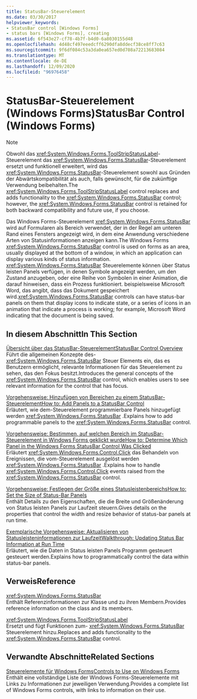 ```yaml
---
title: StatusBar-Steuerelement
ms.date: 03/30/2017
helpviewer_keywords:
- StatusBar control [Windows Forms]
- status bars [Windows Forms], creating
ms.assetid: 6f543e27-cf78-4b7f-b4d0-6a8030155d48
ms.openlocfilehash: 4d48cf497eeedcff6290dfa8ddecf38ce8ff7c63
ms.sourcegitcommit: 9f6df084c53a3da0ea657ed0d708a72213683084
ms.translationtype: MT
ms.contentlocale: de-DE
ms.lasthandoff: 12/09/2020
ms.locfileid: "96976458"
---
```

# <a name="statusbar-control-windows-forms"></a><span data-ttu-id="4e291-102">StatusBar-Steuerelement (Windows Forms)</span><span class="sxs-lookup"><span data-stu-id="4e291-102">StatusBar Control (Windows Forms)</span></span>
> [!NOTE]
> <span data-ttu-id="4e291-103">Obwohl das <xref:System.Windows.Forms.ToolStripStatusLabel>-Steuerelement das <xref:System.Windows.Forms.StatusBar>-Steuerelement ersetzt und funktionell erweitert, wird das <xref:System.Windows.Forms.StatusBar>-Steuerelement sowohl aus Gründen der Abwärtskompatibilität als auch, falls gewünscht, für die zukünftige Verwendung beibehalten.</span><span class="sxs-lookup"><span data-stu-id="4e291-103">The <xref:System.Windows.Forms.ToolStripStatusLabel> control replaces and adds functionality to the <xref:System.Windows.Forms.StatusBar> control; however, the <xref:System.Windows.Forms.StatusBar> control is retained for both backward compatibility and future use, if you choose.</span></span>  
  
 <span data-ttu-id="4e291-104">Das Windows Forms-Steuerelement <xref:System.Windows.Forms.StatusBar> wird auf Formularen als Bereich verwendet, der in der Regel am unteren Rand eines Fensters angezeigt wird, in dem eine Anwendung verschiedene Arten von Statusinformationen anzeigen kann.</span><span class="sxs-lookup"><span data-stu-id="4e291-104">The Windows Forms <xref:System.Windows.Forms.StatusBar> control is used on forms as an area, usually displayed at the bottom of a window, in which an application can display various kinds of status information.</span></span> <span data-ttu-id="4e291-105"><xref:System.Windows.Forms.StatusBar> Steuerelemente können über Status leisten Panels verfügen, in denen Symbole angezeigt werden, um den Zustand anzugeben, oder eine Reihe von Symbolen in einer Animation, die darauf hinweisen, dass ein Prozess funktioniert. beispielsweise Microsoft Word, das angibt, dass das Dokument gespeichert wird.</span><span class="sxs-lookup"><span data-stu-id="4e291-105"><xref:System.Windows.Forms.StatusBar> controls can have status-bar panels on them that display icons to indicate state, or a series of icons in an animation that indicate a process is working; for example, Microsoft Word indicating that the document is being saved.</span></span>  
  
## <a name="in-this-section"></a><span data-ttu-id="4e291-106">In diesem Abschnitt</span><span class="sxs-lookup"><span data-stu-id="4e291-106">In This Section</span></span>  
 [<span data-ttu-id="4e291-107">Übersicht über das StatusBar-Steuerelement</span><span class="sxs-lookup"><span data-stu-id="4e291-107">StatusBar Control Overview</span></span>](statusbar-control-overview-windows-forms.md)  
 <span data-ttu-id="4e291-108">Führt die allgemeinen Konzepte des- <xref:System.Windows.Forms.StatusBar> Steuer Elements ein, das es Benutzern ermöglicht, relevante Informationen für das Steuerelement zu sehen, das den Fokus besitzt.</span><span class="sxs-lookup"><span data-stu-id="4e291-108">Introduces the general concepts of the <xref:System.Windows.Forms.StatusBar> control, which enables users to see relevant information for the control that has focus.</span></span>  
  
 [<span data-ttu-id="4e291-109">Vorgehensweise: Hinzufügen von Bereichen zu einem StatusBar-Steuerelement</span><span class="sxs-lookup"><span data-stu-id="4e291-109">How to: Add Panels to a StatusBar Control</span></span>](how-to-add-panels-to-a-statusbar-control.md)  
 <span data-ttu-id="4e291-110">Erläutert, wie dem-Steuerelement programmierbare Panels hinzugefügt werden <xref:System.Windows.Forms.StatusBar> .</span><span class="sxs-lookup"><span data-stu-id="4e291-110">Explains how to add programmable panels to the <xref:System.Windows.Forms.StatusBar> control.</span></span>  
  
 [<span data-ttu-id="4e291-111">Vorgehensweise: Bestimmen, auf welchen Bereich im StatusBar-Steuerelement in Windows Forms geklickt wurde</span><span class="sxs-lookup"><span data-stu-id="4e291-111">How to: Determine Which Panel in the Windows Forms StatusBar Control Was Clicked</span></span>](determine-which-panel-wf-statusbar-control-was-clicked.md)  
 <span data-ttu-id="4e291-112">Erläutert <xref:System.Windows.Forms.Control.Click> das Behandeln von Ereignissen, die vom-Steuerelement ausgelöst werden <xref:System.Windows.Forms.StatusBar> .</span><span class="sxs-lookup"><span data-stu-id="4e291-112">Explains how to handle <xref:System.Windows.Forms.Control.Click> events raised from the <xref:System.Windows.Forms.StatusBar> control.</span></span>  
  
 [<span data-ttu-id="4e291-113">Vorgehensweise: Festlegen der Größe eines Statusleistenbereichs</span><span class="sxs-lookup"><span data-stu-id="4e291-113">How to: Set the Size of Status-Bar Panels</span></span>](how-to-set-the-size-of-status-bar-panels.md)  
 <span data-ttu-id="4e291-114">Enthält Details zu den Eigenschaften, die die Breite und Größenänderung von Status leisten Panels zur Laufzeit steuern.</span><span class="sxs-lookup"><span data-stu-id="4e291-114">Gives details on the properties that control the width and resize behavior of status-bar panels at run time.</span></span>  
  
 [<span data-ttu-id="4e291-115">Exemplarische Vorgehensweise: Aktualisieren von Statusleisteninformationen zur Laufzeit</span><span class="sxs-lookup"><span data-stu-id="4e291-115">Walkthrough: Updating Status Bar Information at Run Time</span></span>](walkthrough-updating-status-bar-information-at-run-time.md)  
 <span data-ttu-id="4e291-116">Erläutert, wie die Daten in Status leisten Panels Programm gesteuert gesteuert werden.</span><span class="sxs-lookup"><span data-stu-id="4e291-116">Explains how to programmatically control the data within status-bar panels.</span></span>  
  
## <a name="reference"></a><span data-ttu-id="4e291-117">Verweis</span><span class="sxs-lookup"><span data-stu-id="4e291-117">Reference</span></span>  
 <xref:System.Windows.Forms.StatusBar>  
 <span data-ttu-id="4e291-118">Enthält Referenzinformationen zur Klasse und zu ihren Membern.</span><span class="sxs-lookup"><span data-stu-id="4e291-118">Provides reference information on the class and its members.</span></span>  
  
 <xref:System.Windows.Forms.ToolStripStatusLabel>  
 <span data-ttu-id="4e291-119">Ersetzt und fügt Funktionen zum- <xref:System.Windows.Forms.StatusBar> Steuerelement hinzu.</span><span class="sxs-lookup"><span data-stu-id="4e291-119">Replaces and adds functionality to the <xref:System.Windows.Forms.StatusBar> control.</span></span>  
  
## <a name="related-sections"></a><span data-ttu-id="4e291-120">Verwandte Abschnitte</span><span class="sxs-lookup"><span data-stu-id="4e291-120">Related Sections</span></span>  
 [<span data-ttu-id="4e291-121">Steuerelemente für Windows Forms</span><span class="sxs-lookup"><span data-stu-id="4e291-121">Controls to Use on Windows Forms</span></span>](controls-to-use-on-windows-forms.md)  
 <span data-ttu-id="4e291-122">Enthält eine vollständige Liste der Windows Forms-Steuerelemente mit Links zu Informationen zur jeweiligen Verwendung.</span><span class="sxs-lookup"><span data-stu-id="4e291-122">Provides a complete list of Windows Forms controls, with links to information on their use.</span></span>
